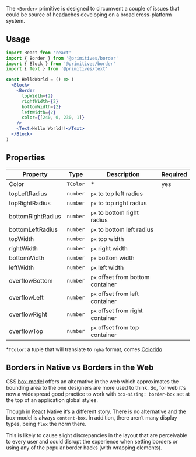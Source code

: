 The `<Border>` primitive is designed to circumvent a couple of issues that could be source of headaches developing on a broad cross-platform system.

## Usage

```jsx
import React from 'react'
import { Border } from '@primitives/border'
import { Block } from '@primitives/border'
import { Text } from '@primitives/text'

const HelloWorld = () => (
  <Block>
    <Border
      topWidth={2}
      rightWidth={2}
      bottomWidth={2}
      leftWidth={2}
      color={[240, 0, 230, 1]}
    />
    <Text>Hello World!!</Text>
  </Block>
)
```

## Properties

| Property          | Type     | Description                       | Required |
| ----------------- | -------- | --------------------------------- | -------- |
| Color             | `TColor` | \*                                | yes      |
| topLeftRadius     | `number` | `px` to top left radius           |          |
| topRightRadius    | `number` | `px` to top right radius          |          |
| bottomRightRadius | `number` | `px` to bottom right radius       |          |
| bottomLeftRadius  | `number` | `px` to bottom left radius        |          |
| topWidth          | `number` | `px` top width                    |          |
| rightWidth        | `number` | `px` right width                  |          |
| bottomWidth       | `number` | `px` bottom width                 |          |
| leftWidth         | `number` | `px` left width                   |          |
| overflowBottom    | `number` | `px` offset from bottom container |          |
| overflowLeft      | `number` | `px` offset from left container   |          |
| overflowRight     | `number` | `px` offset from right container  |          |
| overflowTop       | `number` | `px` offset from top container    |          |

*`TColor`: a tuple that will translate to `rgba` format, comes [Colorido](https://www.npmjs.com/package/colorido)

## Borders in Native vs Borders in the Web

CSS [box-model](https://developer.mozilla.org/en-US/docs/Learn/CSS/Building_blocks/The_box_model) offers an alternative in the web which approximates the bounding area to the one designers are more used to think. So, for web it‘s now a widespread good practice to work with `box-sizing: border-box` set at the top of an application global styles.

Though in React Native it‘s a different story. There is no alternative and the box-model is always `content-box`. In addition, there aren‘t many display types, being `flex` the norm there.

This is likely to cause slight discrepancies in the layout that are perceivable to every user and could disrupt the experience when setting borders or using any of the popular border hacks (with wrapping elements).

